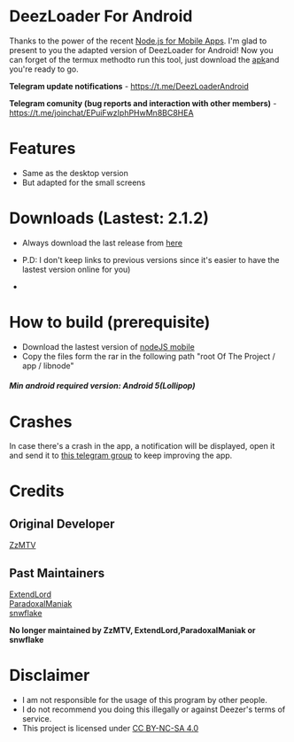 # DeezLoader For Android

Thanks to the power of the recent [Node.js for Mobile Apps](https://github.com/janeasystems/nodejs-mobile). I'm glad to present to you the adapted version of DeezLoader for Android!
Now you can forget of the termux methodto run this tool, just download the [apk](https://gitlab.com/DT3264/DeezLoader-Android/raw/master/Release/DeezLoader_debug_1.1.apk)and you're ready to go.

**Telegram update notifications** - https://t.me/DeezLoaderAndroid

**Telegram comunity (bug reports and interaction with other members)** -https://t.me/joinchat/EPuiFwzIphPHwMn8BC8HEA

# Features
- Same as the desktop version
- But adapted for the small screens

# Downloads  (Lastest: 2.1.2)
- Always download the last release from [here](https://gitlab.com/Nick80835/DeezLoader-Android/tree/master/Release) 

- P.D: I don't keep links to previous versions since it's easier to have the lastest version online for you)
-

# How to build (prerequisite)
 - Download the lastest version of [nodeJS mobile](https://github.com/janeasystems/nodejs-mobile/releases)
 - Copy the files form the rar in the following path "root Of The Project / app / libnode"

##### Min android required version: Android 5(Lollipop)

# Crashes

In case there's a crash in the app, a notification will be displayed, open it and send it to [this telegram group](https://t.me/joinchat/EPuiFwzIphPHwMn8BC8HEA) to keep improving the app.

# Credits
## Original Developer
[ZzMTV](https://boerse.to/members/zzmtv.3378614/)
## Past Maintainers
[ExtendLord](https://github.com/ExtendLord)<br/>
[ParadoxalManiak](https://github.com/ParadoxalManiak)<br/>
[snwflake](https://github.com/snwflake)

**No longer maintained by ZzMTV, ExtendLord,ParadoxalManiak or snwflake**

# Disclaimer
- I am not responsible for the usage of this program by other people.
- I do not recommend you doing this illegally or against Deezer's terms of service.
- This project is licensed under [CC BY-NC-SA 4.0](https://creativecommons.org/licenses/by-nc-sa/4.0/)
